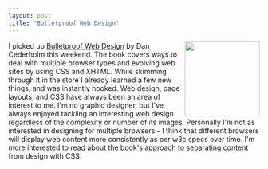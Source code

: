 ```yaml
---
layout: post
title: "Bulletproof Web Design"
---
```


<p><img align="right" height="150" src="http://images.amazon.com/images/P/0321346939.01._AA240_SCLZZZZZZZ_.jpg" border="0"/>I picked up <a href="http://www.amazon.com/gp/product/0321346939/qid=1138025538/sr=8-1/ref=pd_bbs_1/103-3855899-6873402?n=507846&amp;s=books&amp;v=glance" target="_blank">Bulletproof Web Design</a> by Dan Cederholm this weekend.  The book covers ways to deal with multiple browser types and evolving web sites by using CSS and XHTML.  While skimming through it in the store I already learned a few new things, and was instantly hooked.  Web design, page layouts, and CSS have always been an area of interest to me.  I'm no graphic designer, but I've always enjoyed tackling an interesting web design regardless of the complexity or number of its images.  Personally I'm not as interested in designing for multiple browsers - I think that different browsers will display web content more consistently as per w3c specs over time.  I'm more interested to read about the book's approach to separating content from design with CSS.  </p> 
